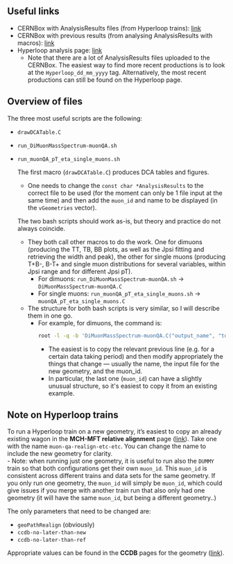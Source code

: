 ## Useful links
- CERNBox with AnalysisResults files (from Hyperloop trains): [link](https://cernbox.cern.ch/s/QKzp9k7555DEG4a)
- CERNBox with previous results (from analysing AnalysisResults with macros): [link](https://cernbox.cern.ch/s/grt0xWM5EtEKgdD)
- Hyperloop analysis page: [link](https://alimonitor.cern.ch/hyperloop/view-analysis/51136)  
  - Note that there are a lot of AnalysisResults files uploaded to the CERNBox. The easiest way to find more recent productions is to look at the `Hyperloop_dd_mm_yyyy` tag. Alternatively, the most recent productions can still be found on the Hyperloop page.

## Overview of files
The three most useful scripts are the following:  
- `drawDCATable.C`  
- `run_DiMuonMassSpectrum-muonQA.sh`  
- `run_muonQA_pT_eta_single_muons.sh`  

  The first macro (`drawDCATable.C`) produces DCA tables and figures.  
  - One needs to change the `const char *AnalysisResults` to the correct file to be used (for the moment can only be 1 file input at the same time) and then add the `muon_id` and name to be displayed (in the `vGeometries` vector).

  The two bash scripts should work as-is, but theory and practice do not always coincide.  
  - They both call other macros to do the work. One for dimuons (producing the TT, TB, BB plots, as well as the Jpsi fitting and retrieving the width and peak), the other for single muons (producing T+B-, B-T+ and single muon distributions for several variables, within Jpsi range and for different Jpsi pT).  
    - For dimuons: `run_DiMuonMassSpectrum-muonQA.sh` → `DiMuonMassSpectrum-muonQA.C`  
    - For single muons: `run_muonQA_pT_eta_single_muons.sh` → `muonQA_pT_eta_single_muons.C`  
  - The structure for both bash scripts is very similar, so I will describe them in one go.  
    - For example, for dimuons, the command is:  
      ```bash
      root -l -q -b 'DiMuonMassSpectrum-muonQA.C("output_name", "top-bottom/left-right", "generic/special/dimuons(last one only for the single muon plots)", "input_file_reference_geometry", "muon_id for reference geometry", "input_file_new_geometry", "muon_id for new geometry")'
      ```
      - The easiest is to copy the relevant previous line (e.g. for a certain data taking period) and then modify appropriately the things that change — usually the name, the input file for the new geometry, and the muon_id.  
      - In particular, the last one (`muon_id`) can have a slightly unusual structure, so it's easiest to copy it from an existing example.

## Note on Hyperloop trains
To run a Hyperloop train on a new geometry, it’s easiest to copy an already existing wagon in the **MCH-MFT relative alignment** page ([link](https://alimonitor.cern.ch/hyperloop/view-analysis/51136)). Take one with the name `muon-qa-realign-etc-etc`. You can change the name to include the new geometry for clarity.  
    - Note: when running just one geometry, it is useful to run also the `DUMMY` train so that both configurations get their own `muon_id`. This `muon_id` is consistent across different trains and data sets for the same geometry. If you only run one geometry, the `muon_id` will simply be `muon_id`, which could give issues if you merge with another train run that also only had one geometry (it will have the same `muon_id`, but being a different geometry..)

The only parameters that need to be changed are:  
- `geoPathRealign` (obviously)  
- `ccdb-no-later-than-new`  
- `ccdb-no-later-than-ref`  

Appropriate values can be found in the **CCDB** pages for the geometry ([link](https://alice-ccdb.cern.ch/browse)).